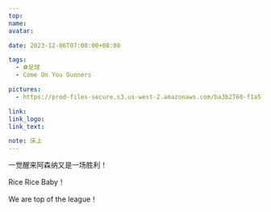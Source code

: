 ```yaml
---
top:
name: 
avatar:

date: 2023-12-06T07:00:00+08:00

tags:
  - ⚽️足球
  - Come On You Gunners

pictures:
  - https://prod-files-secure.s3.us-west-2.amazonaws.com/ba3b2760-f1a5-4a5a-b58f-c00d3288ee4b/6f1d8c99-153f-420d-9d09-82116682c689/IMG_3975.jpeg?X-Amz-Algorithm=AWS4-HMAC-SHA256&X-Amz-Content-Sha256=UNSIGNED-PAYLOAD&X-Amz-Credential=AKIAT73L2G45HZZMZUHI%2F20231209%2Fus-west-2%2Fs3%2Faws4_request&X-Amz-Date=20231209T043607Z&X-Amz-Expires=3600&X-Amz-Signature=1e6cf38927a07bcc854366e4e6b0662f50b805c02882e441640e9b67f021bc58&X-Amz-SignedHeaders=host&x-id=GetObject

link: 
link_logo:
link_text: 

note: 床上
---
```

一觉醒来阿森纳又是一场胜利！

Rice Rice Baby！

We are top of the league！